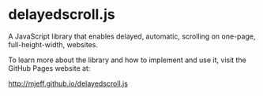 delayedscroll.js
================

A JavaScript library that enables delayed, automatic, scrolling on one-page, full-height-width, websites.

To learn more about the library and how to implement and use it, visit the GitHub Pages website at:

http://mjeff.github.io/delayedscroll.js


